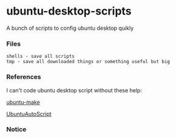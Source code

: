 # ubuntu-desktop-scripts
A bunch of scripts to config ubuntu desktop quikly

### Files
```
shells - save all scripts
tmp - save all downloaded things or something useful but big
```

### References
I can't code ubuntu desktop script without these help:

[ubuntu-make](https://github.com/Ubuntu/ubuntu-make)

[UbuntuAutoScript](https://github.com/SickoOrange/UbuntuAutoScript)

### Notice
